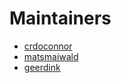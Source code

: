 # Maintainers

- [crdoconnor](https://github.com/crdoconnor)
- [matsmaiwald](https://github.com/matsmaiwald)
- [geerdink](https://github.com/geerdink)
